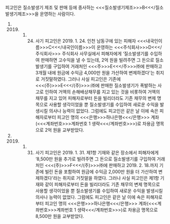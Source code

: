 피고인은 질소발생기 제조 및 판매 등에 종사하는 <<<질소발생기제조>>>B<<</질소발생기제조>>>을 운영하는 사람이다.
1. 2019. 1. 24. 사기
피고인은 2019. 1. 24. 인천 남동구에 있는 피해자 <<<내국인이름>>>C<<</내국인이름>>>이 운영하는 <<<주식회사>>>D<<</주식회사>>> 주식회사 사무실에서 피해자에게 ‘질소발생기를 수입하여 판매하면 고수익을 낼 수 있는데, 2억 원을 빌려주면 그 돈으로 질소발생기를 구입하여 거래처인 <<<주>>>E<<</주>>>㈜에 판매하고 3개월 내에 원금에 수익금 4,000만 원을 가산하여 변제하겠다'는 취지로 거짓말하였다.
그러나 사실 피고인은 기존에 <<<(주)>>>E<<</(주)>>>:㈜에 판매한 질소발생기가 폭발하는 사고로 인하여 거액의 손해배상채무를 지고 있는 것을 비롯하여 거액의 채무를 지고 있어 피해자로부터 돈을 빌리더라도 기존 채무의 변제 명목으로 사용할 생각이었을 뿐 질소발생기를 수입하여 새로운 수익을 발생시킬 의사나 능력이 없었다. 그럼에도 피고인은 같은 날 이에 속은 피해자로부터 피고인 명의 <<<은행>>>하나은행<<</은행>>> 계좌(<<<계좌번호>>>계좌번호 1 생략<<</계좌번호>>>)로 차용금 명목으로 2억 원을 교부받았다.
2. 2019. 1. 31. 사기
피고인은 2019. 1. 31. 제1항 기재와 같은 장소에서 피해자에게 ‘8,500만 원을 추가로 빌려주면 그 돈으로 질소발생기를 구입하여 거래처인 <<<(주)>>>F<<</(주)>>>㈜에 판매하고 2019. 2. 18.까지 기존에 빌린 돈을 포함하여 원금에 수익금 2,000만 원을 더 가산하여 변제하겠다'라는 취지로 거짓말을 하였다.
그러나 사실 피고인은 제1항 기재와 같이 피해자로부터 돈을 빌리더라도 기존 채무의 변제 명목으로 사용할 생각이었을 뿐 질소발생기를 수입하여 새로운 수익을 발생시킬 의사나 능력이 없었다. 그럼에도 피고인은 같은 날 이에 속은 피해자로부터 피고인 명의 <<<은행>>>하나은행<<</은행>>> 계좌(<<<계좌번호>>>계좌번호 1 생략<<</계좌번호>>>)로 차용금 명목으로 8,500만 원을 교부받았다.
